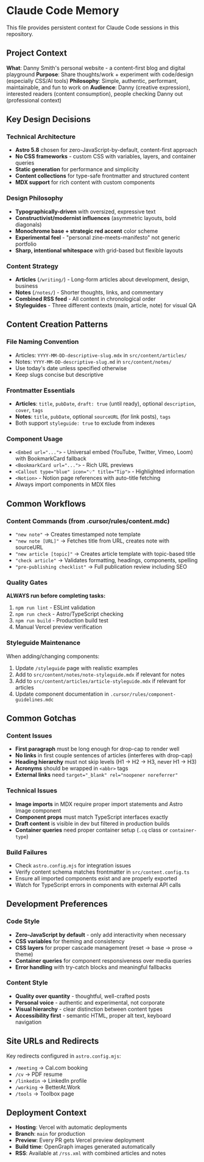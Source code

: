 # Claude Code Memory

This file provides persistent context for Claude Code sessions in this repository.

## Project Context

**What**: Danny Smith's personal website - a content-first blog and digital playground
**Purpose**: Share thoughts/work + experiment with code/design (especially CSS/AI tools)
**Philosophy**: Simple, authentic, performant, maintainable, and fun to work on
**Audience**: Danny (creative expression), interested readers (content consumption), people checking Danny out (professional context)

## Key Design Decisions

### Technical Architecture

- **Astro 5.8** chosen for zero-JavaScript-by-default, content-first approach
- **No CSS frameworks** - custom CSS with variables, layers, and container queries
- **Static generation** for performance and simplicity
- **Content collections** for type-safe frontmatter and structured content
- **MDX support** for rich content with custom components

### Design Philosophy

- **Typographically-driven** with oversized, expressive text
- **Constructivist/modernist influences** (asymmetric layouts, bold diagonals)
- **Monochrome base + strategic red accent** color scheme
- **Experimental feel** - "personal zine-meets-manifesto" not generic portfolio
- **Sharp, intentional whitespace** with grid-based but flexible layouts

### Content Strategy

- **Articles** (`/writing/`) - Long-form articles about development, design, business
- **Notes** (`/notes/`) - Shorter thoughts, links, and commentary
- **Combined RSS feed** - All content in chronological order
- **Styleguides** - Three different contexts (main, article, note) for visual QA

## Content Creation Patterns

### File Naming Convention

- Articles: `YYYY-MM-DD-descriptive-slug.mdx` in `src/content/articles/`
- Notes: `YYYY-MM-DD-descriptive-slug.md` in `src/content/notes/`
- Use today's date unless specified otherwise
- Keep slugs concise but descriptive

### Frontmatter Essentials

- **Articles**: `title`, `pubDate`, `draft: true` (until ready), optional `description`, `cover`, `tags`
- **Notes**: `title`, `pubDate`, optional `sourceURL` (for link posts), `tags`
- Both support `styleguide: true` to exclude from indexes

### Component Usage

- `<Embed url="...">` - Universal embed (YouTube, Twitter, Vimeo, Loom) with BookmarkCard fallback
- `<BookmarkCard url="...">` - Rich URL previews
- `<Callout type="blue" icon="💡" title="Tip">` - Highlighted information
- `<Notion>` - Notion page references with auto-title fetching
- Always import components in MDX files

## Common Workflows

### Content Commands (from .cursor/rules/content.mdc)

- `"new note"` → Creates timestamped note template
- `"new note [URL]"` → Fetches title from URL, creates note with sourceURL
- `"new article [topic]"` → Creates article template with topic-based title
- `"check article"` → Validates formatting, headings, components, spelling
- `"pre-publishing checklist"` → Full publication review including SEO

### Quality Gates

**ALWAYS run before completing tasks:**

1. `npm run lint` - ESLint validation
2. `npm run check` - Astro/TypeScript checking
3. `npm run build` - Production build test
4. Manual Vercel preview verification

### Styleguide Maintenance

When adding/changing components:

1. Update `/styleguide` page with realistic examples
2. Add to `src/content/notes/note-styleguide.mdx` if relevant for notes
3. Add to `src/content/articles/article-styleguide.mdx` if relevant for articles
4. Update component documentation in `.cursor/rules/component-guidelines.mdc`

## Common Gotchas

### Content Issues

- **First paragraph** must be long enough for drop-cap to render well
- **No links** in first couple sentences of articles (interferes with drop-cap)
- **Heading hierarchy** must not skip levels (H1 → H2 → H3, never H1 → H3)
- **Acronyms** should be wrapped in `<abbr>` tags
- **External links** need `target="_blank" rel="noopener noreferrer"`

### Technical Issues

- **Image imports** in MDX require proper import statements and Astro Image component
- **Component props** must match TypeScript interfaces exactly
- **Draft content** is visible in dev but filtered in production builds
- **Container queries** need proper container setup (`.cq` class or `container-type`)

### Build Failures

- Check `astro.config.mjs` for integration issues
- Verify content schema matches frontmatter in `src/content.config.ts`
- Ensure all imported components exist and are properly exported
- Watch for TypeScript errors in components with external API calls

## Development Preferences

### Code Style

- **Zero-JavaScript by default** - only add interactivity when necessary
- **CSS variables** for theming and consistency
- **CSS layers** for proper cascade management (reset → base → prose → theme)
- **Container queries** for component responsiveness over media queries
- **Error handling** with try-catch blocks and meaningful fallbacks

### Content Style

- **Quality over quantity** - thoughtful, well-crafted posts
- **Personal voice** - authentic and experimental, not corporate
- **Visual hierarchy** - clear distinction between content types
- **Accessibility first** - semantic HTML, proper alt text, keyboard navigation

## Site URLs and Redirects

Key redirects configured in `astro.config.mjs`:

- `/meeting` → Cal.com booking
- `/cv` → PDF resume
- `/linkedin` → LinkedIn profile
- `/working` → BetterAt.Work
- `/tools` → Toolbox page

## Deployment Context

- **Hosting**: Vercel with automatic deployments
- **Branch**: `main` for production
- **Preview**: Every PR gets Vercel preview deployment
- **Build time**: OpenGraph images generated automatically
- **RSS**: Available at `/rss.xml` with combined articles and notes
